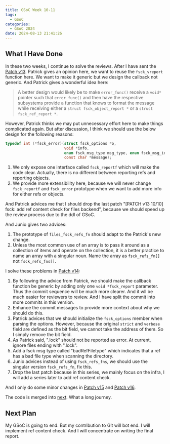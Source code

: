```yaml
---
title: GSoC Week 10-11
tags:
  - GSoC
categories:
  - GSoC 2024
date: 2024-08-13 21:41:26
---
```



## What I Have Done

In these two weeks, I continue to solve the reviews. After I have sent the [Patch v13](https://lore.kernel.org/git/ZqeXrPROpEg_pRS2@ArchLinux/). Patrick gives an opinion here, we want to reuse the `fsck_vreport` function here. We want to make it generic but we design the callback not generic. And Patrick gives a wonderful idea here:

> A better design would likely be to make `error_func()` receive a `void*` pointer such that `error_func()` and then have the respective subsystems provide a function that knows to format the message while receiving either a `struct fsck_object_report *` or a `struct fsck_ref_report *`.

However, Patrick thinks we may put unnecessary effort here to make things complicated again. But after discussion, I think we should use the below design for the following reasons:

```c
typedef int (*fsck_error)(struct fsck_options *o,
                          void *info,
                          enum fsck_msg_type msg_type, enum fsck_msg_id msg_id,
                          const char *message);
```

1. We only expose one interface called `fsck_reportf` which will make the code clear. Actually, there is no different between reporting refs and reporting objects.
2. We provide more extensibility here, because we will never change `fsck_reportf` and `fsck_error` prototype when we want to add more info for either refs or objects.

And Patrick advices me that I should drop the last patch "[PATCH v13 10/10] fsck: add ref content check for files backend", because we should speed up the review process due to the ddl of GSoC.

And Junio gives two advices:

1. The prototype of `files_fsck_refs_fn` should adapt to the Patrick's new change.
2. Unless the most common use of an array is to pass it around as a collection of items and operate on the collection, it is a better practice to name an array with a singular noun.  Name the array as `fsck_refs_fn[]` not `fsck_refs_fns[]`.

I solve these problems in [Patch v14](https://lore.kernel.org/git/ZqulmWVBaeyP4blf@ArchLinux/):

1. By following the advice from Patrick, we should make the callback function be generic by adding only one `void *fsck_report` parameter. Thus the commit sequence will be much more clearer. And it wll be much easier for reviewers to review. And I have split the commit into more commits in this version.
2. Enhance the commit messages to provide more context about why we should do this.
3. Patrick advices that we should initialize the `fsck_options` member when parsing the options. However, because the original `strict` and `verbose` field are defined as the bit field, we cannot take the address of them. So I simply remove the bit field.
4. As Patrick said, ".lock" should not be reported as error. At current, ignore files ending with ".lock".
5. Add a fsck msg type called "badRefFiletype" which indicates that a ref has a bad file type when scanning the directory.
6. Junio advices instead of using `fsck_refs_fns`, we should use the singular version `fsck_refs_fn`, fix this.
7. Drop the last patch because in this series, we mainly focus on the infra, I will add a series later to add ref content check.

And I only do some minor changes in [Patch v15](https://lore.kernel.org/git/ZrEBKjzbyxtMdCCx@ArchLinux/) and [Patch v16](https://lore.kernel.org/git/ZrSqMmD-quQ18a9F@ArchLinux.localdomain/).

The code is merged into [next](https://github.com/git/git/commit/3bde10da94b1424849233d19eeeab475c7a57152). What a long journey.

## Next Plan

My GSoC is going to end. But my contribution to Git will bot end. I will implement ref content check. And I will concentrate on writing the final report.
